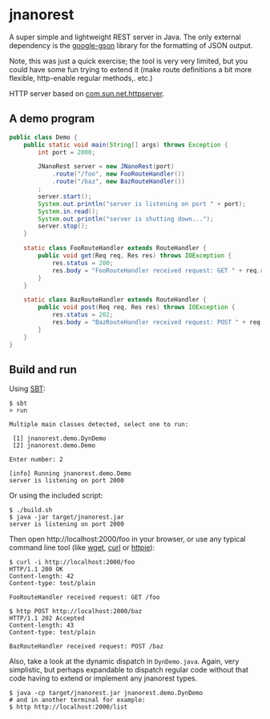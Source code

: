 # jnanorest #

A super simple and lightweight REST server in Java.
The only external dependency is the [google-gson](https://code.google.com/p/google-gson/)
library for the formatting of JSON output.

Note, this was just a quick exercise; the tool is very very limited, but you
could have some fun trying to extend it (make route definitions a bit more
flexible, http-enable regular methods,. etc.)

HTTP server based on
[com.sun.net.httpserver](http://docs.oracle.com/javase/6/docs/jre/api/net/httpserver/spec/com/sun/net/httpserver/package-summary.html).

## A demo program ##

```java
public class Demo {
    public static void main(String[] args) throws Exception {
        int port = 2000;

        JNanoRest server = new JNanoRest(port)
            .route("/foo", new FooRouteHandler())
            .route("/baz", new BazRouteHandler())
        ;
        server.start();
        System.out.println("server is listening on port " + port);
        System.in.read();
        System.out.println("server is shutting down...");
        server.stop();
    }

    static class FooRouteHandler extends RouteHandler {
        public void get(Req req, Res res) throws IOException {
            res.status = 200;
            res.body = "FooRouteHandler received request: GET " + req.requestUri;
        }
    }

    static class BazRouteHandler extends RouteHandler {
        public void post(Req req, Res res) throws IOException {
            res.status = 202;
            res.body = "BazRouteHandler received request: POST " + req.requestUri;
        }
    }
}
```

## Build and run ##

Using [SBT](http://www.scala-sbt.org/):


    $ sbt
    > run

    Multiple main classes detected, select one to run:

     [1] jnanorest.demo.DynDemo
     [2] jnanorest.demo.Demo

    Enter number: 2

    [info] Running jnanorest.demo.Demo
    server is listening on port 2000

Or using the included script:

    $ ./build.sh
    $ java -jar target/jnanorest.jar
    server is listening on port 2000


Then open http://localhost:2000/foo in your browser,
or use any typical command line tool (like
[wget](http://www.gnu.org/software/wget/),
[curl](http://curl.haxx.se/)
or
[httpie](https://github.com/jkbr/httpie)):


```shell
$ curl -i http://localhost:2000/foo
HTTP/1.1 200 OK
Content-length: 42
Content-type: test/plain

FooRouteHandler received request: GET /foo

$ http POST http://localhost:2000/baz
HTTP/1.1 202 Accepted
Content-length: 43
Content-type: test/plain

BazRouteHandler received request: POST /baz
```

Also, take a look at the dynamic dispatch in `DynDemo.java`.
Again, very simplistic, but perhaps expandable to dispatch
regular code without that code having to extend or implement
any jnanorest types.
```shell
$ java -cp target/jnanorest.jar jnanorest.demo.DynDemo
# and in another terminal for example:
$ http http://localhost:2000/list
```
